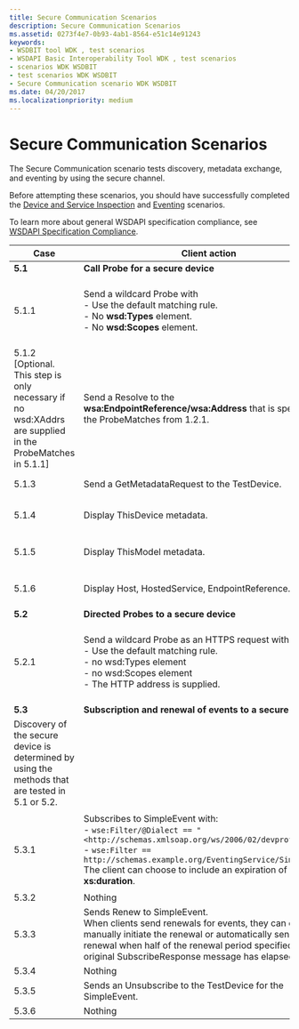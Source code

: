 ```yaml
---
title: Secure Communication Scenarios
description: Secure Communication Scenarios
ms.assetid: 0273f4e7-0b93-4ab1-8564-e51c14e91243
keywords:
- WSDBIT tool WDK , test scenarios
- WSDAPI Basic Interoperability Tool WDK , test scenarios
- scenarios WDK WSDBIT
- test scenarios WDK WSDBIT
- Secure Communication scenario WDK WSDBIT
ms.date: 04/20/2017
ms.localizationpriority: medium
---
```


# Secure Communication Scenarios

The Secure Communication scenario tests discovery, metadata exchange, and eventing by using the secure channel.

Before attempting these scenarios, you should have successfully completed the [Device and Service Inspection](device-and-service-inspection-scenarios.md) and [Eventing](eventing-scenarios.md) scenarios.

To learn more about general WSDAPI specification compliance, see [WSDAPI Specification Compliance](/windows/win32/wsdapi/wsdapi-specification-compliance).

|Case|Client action|Server action|Pass-Fail criteria|
|----|----|----|----|
|**5.1**|**Call Probe for a secure device**| | |
|5.1.1|Send a wildcard Probe with</br>- Use the default matching rule.</br>- No **wsd:Types** element.</br>- No **wsd:Scopes** element.|Responds with a ProbeMatches.</br>**Note:**  If a **wsd:XAddrs** is supplied, this address must be an https URI and the **wsa:EndpointReference/wsa:Address** must be the same as the **wsd:XAddrs**.|Go to step 5.1.2 (or 5.1.3).|
|5.1.2 \[Optional. This step is only necessary if no wsd:XAddrs are supplied in the ProbeMatches in 5.1.1\]|Send a Resolve to the **wsa:EndpointReference/wsa:Address** that is specified in the ProbeMatches from 1.2.1.|Responds with a ResolveMatches.</br>**Note:**  The **wsd:XAddrs** must be an https URI and the **wsa:EndpointReference/wsa:Address** must be the same as the **wsd:XAddrs**.|Go to step 5.1.3.|
|5.1.3|Send a GetMetadataRequest to the TestDevice.|Responds with a GetMetadataResponse.|Go to step 5.1.4.|
|5.1.4|Display ThisDevice metadata.|Nothing|Corresponds to what was sent. For an example of the client output, see [Sample Metadata Response Output](sample-metadata-response-output.md).|
|5.1.5|Display ThisModel metadata.|Nothing|Corresponds to what was sent. For an example of the client output, see [Sample Metadata Response Output](sample-metadata-response-output.md).|
|5.1.6|Display Host, HostedService, EndpointReference.|Nothing|Corresponds to what was sent. For an example of the client output, see [Sample Metadata Response Output](sample-metadata-response-output.md).|
|**5.2**|**Directed Probes to a secure device**| | |
|5.2.1|Send a wildcard Probe as an HTTPS request with:</br>- Use the default matching rule.</br>- no wsd:Types element</br>- no wsd:Scopes element</br>- The HTTP address is supplied.|Responds with a ProbeMatches that uses the HTTPS response.</br>**Note:**  If a **wsd:XAddrs** is supplied, this address must be an https URI and the **wsa:EndpointReference/wsa:Address** must be the same as the **wsd:XAddrs**.|Confirm that the **wsa:EndpointReference/wsa:Address** for the TestDevice is correct.|
|**5.3**|**Subscription and renewal of events to a secure device**| | |
|Discovery of the secure device is determined by using the methods that are tested in 5.1 or 5.2.| | | |
|5.3.1|Subscribes to SimpleEvent with:</br>- `wse:Filter/@Dialect == "<http://schemas.xmlsoap.org/ws/2006/02/devprof/Action>"`</br>- `wse:Filter == http://schemas.example.org/EventingService/SimpleEvent`</br>The client can choose to include an expiration of type **xs:duration**.|Sends SubscribeResponse with an expiration long enough to complete step 5.3.2. The expiration must be of type **xs:duration**.</br>For this test, the server is not required to use the same **xs:duration** as requested from the client.|Client receives the response and can go to step 5.3.2.|
|5.3.2|Nothing|Fires the SimpleEvent.|Event is received at the client.|
|5.3.3|Sends Renew to SimpleEvent.</br>When clients send renewals for events, they can choose to manually initiate the renewal or automatically send the renewal when half of the renewal period specified in the original SubscribeResponse message has elapsed.|Sends RenewResponse with an expiration long enough to complete step 5.3.4. The expiration must be of type **xs:duration**.|Response is received at the client and can go to step 5.3.4.|
|5.3.4|Nothing|Fires the SimpleEvent.|Event is received at the client.|
|5.3.5|Sends an Unsubscribe to the TestDevice for the SimpleEvent.|Sends an UnsubscribeResponse.|Client receives response and can go to step 5.3.6.|
|5.3.6|Nothing|Fires the SimpleEvent.|No event is received at the client.|